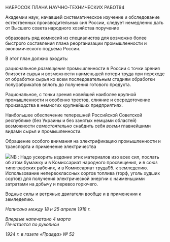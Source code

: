 НАБРОСОК ПЛАНА НАУЧНО-ТЕХНИЧЕСКИХ РАБОТ94

Академии наук, начавшей систематическое изучение и обследование естественных производительных сил России, следует немедленно дать от Высшего совета народного хозяйства поручение

образовать ряд комиссий из специалистов для возможно более быстрого составления плана реорганизации промышленности и экономического подъема России.

В этот план должно входить:

рациональное _размещение_ промышленности в России с точки зрения близости сырья и возможности наименьшей потери труда при переходе от обработки сырья ко всем по­следовательным стадиям обработки полуфабрикатов вплоть до получения готового продукта.

Рациональное, с точки зрения новейшей наиболее крупной промышленности и осо­бенно трестов, слияние и сосредоточение производства в немногих крупнейших пред­приятиях.

Наибольшее обеспечение теперешней Российской Советской республике (без Ук­раины и без занятых немцами областей) возможности _самостоятельно_ снабдить себя _всеми_ главнейшими видами сырья и промышленности.

Обращение особого внимания на электрификацию промышленности и транспорта и применение электричества

![](file:///C:/Users/bot32/AppData/Local/Temp/msohtmlclip1/01/clip_image001.png)NB : Надо ускорить _издание_ этих материалов изо всех сил, послать об этом бумажку и в Комиссариат народного просвещения, и в союз типографских рабочих, и в Комиссариат труда95. к земледелию. Использование непервоклассных сортов топлива (торф, уголь худших сортов) для получения электрической энергии с наименьшими затратами на добычу и перевоз горючего.

Водные силы и ветряные двигатели вообще и в применении к земледелию.

_Написано между 18 и 25 апреля 1918 г._

_Впервые напечатано 4 марта                                                             Печатается по рукописи_

_1924 г. в газете «Правда» № 52_